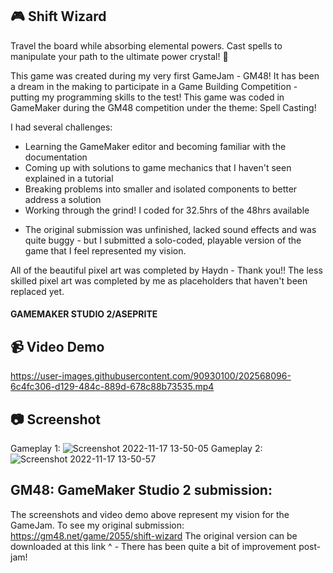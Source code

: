 ## :video_game: Shift Wizard
Travel the board while absorbing elemental powers. Cast spells to manipulate your path to the ultimate power crystal! :gem:

This game was created during my very first GameJam - GM48! It has been a dream in the making to participate in a Game Building Competition - putting my programming skills to the test!
This game was coded in GameMaker during the GM48 competition under the theme: Spell Casting!

I had several challenges:
- Learning the GameMaker editor and becoming familiar with the documentation
- Coming up with solutions to game mechanics that I haven't seen explained in a tutorial
- Breaking problems into smaller and isolated components to better address a solution
- Working through the grind! I coded for 32.5hrs of the 48hrs available
* The original submission was unfinished, lacked sound effects and was quite buggy - but I submitted a solo-coded, playable version of the game that I feel represented my vision.

All of the beautiful pixel art was completed by Haydn - Thank you!!
The less skilled pixel art was completed by me as placeholders that haven't been replaced yet.

#### GAMEMAKER STUDIO 2/ASEPRITE

## :video_camera: Video Demo
https://user-images.githubusercontent.com/90930100/202568096-6c4fc306-d129-484c-889d-678c88b73535.mp4

## :camera: Screenshot
Gameplay 1:
![Screenshot 2022-11-17 13-50-05](https://user-images.githubusercontent.com/90930100/202568216-c18dceff-cce4-4093-92fa-05118ba6d546.png)
Gameplay 2:
![Screenshot 2022-11-17 13-50-57](https://user-images.githubusercontent.com/90930100/202568258-e69882a1-96e2-4ced-902c-0d8b9ee0fa28.png)

## GM48: GameMaker Studio 2 submission: 
The screenshots and video demo above represent my vision for the GameJam.
To see my original submission: https://gm48.net/game/2055/shift-wizard
The original version can be downloaded  at this link ^ - There has been quite a bit of improvement post-jam!
